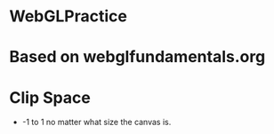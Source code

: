 # WebGLPractice
# Based on webglfundamentals.org

# Clip Space
- -1 to 1 no matter what size the canvas is.
